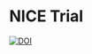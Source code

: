 # NICE Trial

[![DOI](https://zenodo.org/badge/doi/10.5281/zenodo.11099249.svg)](http://dx.doi.org/10.5281/zenodo.11099249)

